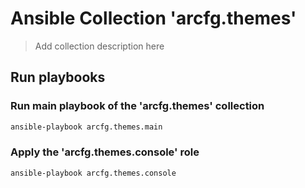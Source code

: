 # Ansible Collection 'arcfg.themes'

> Add collection description here

## Run playbooks

### Run main playbook of the 'arcfg.themes' collection

```sh
ansible-playbook arcfg.themes.main
```

### Apply the 'arcfg.themes.console' role

```sh
ansible-playbook arcfg.themes.console
```

